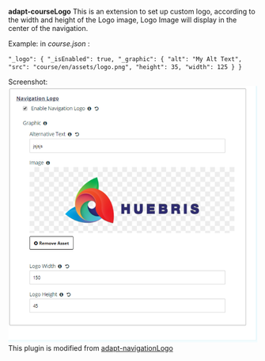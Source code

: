 
**adapt-courseLogo**
This is an extension to set up custom logo, according to the width and height of the Logo image, Logo Image will display in the center of the navigation.

Example: in *course.json* : 

    "_logo": { "_isEnabled": true, "_graphic": { "alt": "My Alt Text", "src": "course/en/assets/logo.png", "height": 35, "width": 125 } }

Screenshot:
![enter image description here](https://github.com/uyghurbeg/adapt-courseLogo/blob/master/screenshot.png?raw=true)
This plugin is modified from [adapt-navigationLogo](https://github.com/cgkineo/adapt-navigationLogo)
